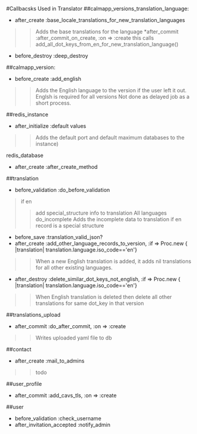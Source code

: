 #Callbacsks Used in Translator
##calmapp_versions_translation_language: 
* after_create :base_locale_translations_for_new_translation_languages
>>Adds the base translations for the language
*after_commit :after_commit_on_create, :on => :create
>> this calls add_all_dot_keys_from_en_for_new_translation_language()
* before_destroy :deep_destroy
  
##calmapp_version: 
* before_create :add_english
>>Adds the English language to the version if the user left it out. Englsh is required for all versions
>>Not done as delayed job as a short process.

##redis_instance 
* after_initialize :default values
>>Adds the default port and default maximum databases to the instance)

redis_database
* after_create :after_create_method

##translation
* before_validation :do_before_validation
> if en
>> add special_structure info to translation
All languages
>> do_incomplete Adds the incomplete data to translation if en record is a special structure
* before_save :translation_valid_json? 
* after_create :add_other_language_records_to_version, :if => Proc.new { |translation| translation.language.iso_code=='en'}
>>When a new English translation is added, it adds nil translations for all other existing languages.
* after_destroy :delete_similar_dot_keys_not_english, :if => Proc.new { |translation| translation.language.iso_code=='en'}
>>When English translation is deleted then delete all other translations for same dot_key in that version

##translations_upload  
* after_commit :do_after_commit, :on => :create
>>Writes uploaded yaml file to db
  
##contact
* after_create :mail_to_admins
>>todo

##user_profile
* after_commit :add_cavs_tls, :on => :create

##user
* before_validation :check_username
* after_invitation_accepted :notify_admin